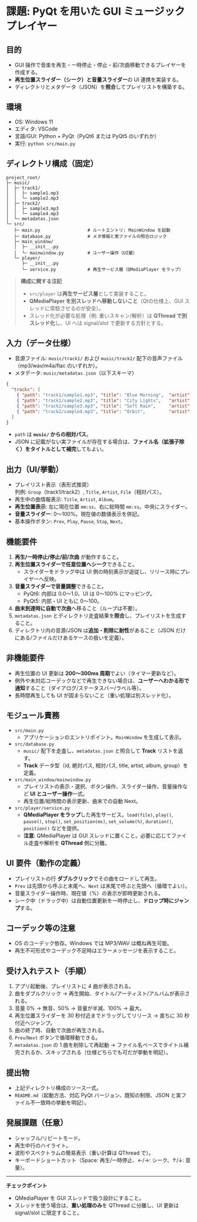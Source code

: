 # 課題: PyQt を用いた GUI ミュージックプレイヤー

## 目的
- GUI 操作で音楽を再生・一時停止・停止・前/次曲移動できるプレイヤーを作成する。
- **再生位置スライダー（シーク）**と**音量スライダー**の UI 連携を実装する。
- ディレクトリとメタデータ（JSON）を**照合**してプレイリストを構築する。

## 環境
- OS: Windows 11
- エディタ: VSCode
- 言語/GUI: Python + PyQt（PyQt6 または PyQt5 のいずれか）
- 実行: `python src/main.py`

## ディレクトリ構成（固定）
```
project_root/
├─ music/
│  ├─ track1/
│  │  ├─ sample1.mp3
│  │  └─ sample2.mp3
│  ├─ track2/
│  │  ├─ sample3.mp3
│  │  └─ sample4.mp3
│  └─ metadatas.json
└─ src/
   ├─ main.py                  # ルートエントリ: MainWindow を起動
   ├─ database.py              # メタ情報と実ファイルの照合ロジック
   ├─ main_window/
   │  ├─ __init__.py
   │  └─ mainwindow.py         # ユーザー操作（UI層）
   └─ player/
      ├─ __init__.py
      └─ service.py            # 再生サービス層（QMediaPlayer をラップ）
```

> **構成に関する注記**  
> - `src/player` は**再生サービス層**として実装すること。  
> - **QMediaPlayer を別スレッドへ移動しないこと**（Qtの仕様上、GUI スレッドに常駐させるのが安全）。  
> - スレッド化が必要な処理（例: 重いスキャン/解析）は **QThread で別スレッド化**し、UI へは signal/slot で更新する方針とする。

## 入力（データ仕様）
- 音源ファイル: `music/track1/` および `music/track2/` 配下の音声ファイル（mp3/wav/m4a/flac のいずれか）。  
- メタデータ: `music/metadatas.json`（以下スキーマ）

```json
{
  "tracks": [
    { "path": "track1/sample1.mp3", "title": "Blue Morning",  "artist": "Alice", "album": "Early Birds" },
    { "path": "track1/sample2.mp3", "title": "City Lights",   "artist": "Bob",   "album": "Night Drive" },
    { "path": "track2/sample3.mp3", "title": "Soft Rain",     "artist": "Caro",  "album": "Quiet Days" },
    { "path": "track2/sample4.mp3", "title": "Orbit",         "artist": "Dana",  "album": "Zero-G" }
  ]
}
```

- `path` は **`music/` からの相対パス**。  
- JSON に記載がない実ファイルが存在する場合は、**ファイル名（拡張子除く）をタイトルとして補完**してもよい。

## 出力（UI/挙動）
- プレイリスト表示（表形式推奨）  
  列例: `Group`（track1/track2）, `Title`, `Artist`, `File`（相対パス）。
- 再生中の曲情報表示: `Title`, `Artist`, `Album`。
- **再生位置表示**: 左に現在位置 `mm:ss`、右に総時間 `mm:ss`。中央にスライダー。
- **音量スライダー**: 0〜100%。現在値の数値表示を併記。
- 基本操作ボタン: `Prev`, `Play`, `Pause`, `Stop`, `Next`。

## 機能要件
1. **再生/一時停止/停止/前/次曲** が動作すること。  
2. **再生位置スライダーで任意位置へシーク**できること。  
   - スライダーをドラッグ中は UI 側の時刻表示が追従し、リリース時にプレイヤーへ反映。  
3. **音量スライダーで音量調整**できること。  
   - PyQt6: 内部は 0.0〜1.0、UI は 0〜100% にマッピング。  
   - PyQt5: 内部・UI ともに 0〜100。  
4. **曲末到達時に自動で次曲**へ移ること（ループは不要）。  
5. `metadatas.json` とディレクトリ走査結果を**照合**し、プレイリストを生成すること。  
6. ディレクトリ内の音源/JSON は**追加・削除に耐性**があること（JSON だけにある/ファイルだけあるケースの扱いを定義）。

## 非機能要件
- 再生位置の UI 更新は **200〜300ms 周期**でよい（タイマー更新など）。  
- 例外や未対応コーデックなどで再生できない場合は、**ユーザーへわかる形で通知**すること（ダイアログ/ステータスバー/ラベル等）。  
- 長時間再生しても UI が固まらないこと（重い処理は別スレッド化）。

## モジュール責務
- `src/main.py`  
  - アプリケーションのエントリポイント。`MainWindow` を生成して表示。
- `src/database.py`  
  - `music/` 配下を走査し、`metadatas.json` と照合して **Track** リストを返す。  
  - **Track** データ型（id, 絶対パス, 相対パス, title, artist, album, group）を定義。
- `src/main_window/mainwindow.py`  
  - プレイリストの表示・選択、ボタン操作、スライダー操作、音量操作など **UI とユーザー操作**一式。  
  - 再生位置/総時間の表示更新、曲末での自動 Next。
- `src/player/service.py`  
  - **QMediaPlayer をラップ**した再生サービス。`load(file)`, `play()`, `pause()`, `stop()`, `set_position(ms)`, `set_volume(%)`, `duration()`, `position()` などを提供。  
  - **注意**: QMediaPlayer は GUI スレッドに置くこと。必要に応じてファイル走査や解析を **QThread** 側に分離。

## UI 要件（動作の定義）
- プレイリストの行 **ダブルクリック**でその曲をロードして再生。  
- `Prev` は先頭から呼ぶと末尾へ、`Next` は末尾で呼ぶと先頭へ（循環でよい）。  
- 音量スライダー操作時、現在値（%）の表示が即時更新される。  
- シーク中（ドラッグ中）は自動位置更新を一時停止し、**ドロップ時にジャンプ**する。

## コーデック等の注意
- OS のコーデック依存。Windows では MP3/WAV は概ね再生可能。  
- 再生不可形式やコーデック不足時はエラーメッセージを表示すること。

## 受け入れテスト（手順）
1. アプリ起動後、プレイリストに 4 曲が表示される。  
2. 曲をダブルクリック → 再生開始、タイトル/アーティスト/アルバムが表示される。  
3. 音量 0% → 無音、50% → 音量が半減、100% → 最大。  
4. 再生位置スライダーを 30 秒付近までドラッグしてリリース → 直ちに 30 秒付近へジャンプ。  
5. 曲の終了時、自動で次曲が再生される。  
6. `Prev`/`Next` ボタンで循環移動できる。  
7. `metadatas.json` の 1 曲を削除して再起動 → ファイル名ベースでタイトル補完されるか、スキップされる（仕様どちらでも可だが挙動を明記）。  

## 提出物
- 上記ディレクトリ構成のソース一式。  
- `README.md`（起動方法、対応 PyQt バージョン、既知の制限、JSON と実ファイル不一致時の挙動を明記）。  

## 発展課題（任意）
- シャッフル/リピートモード。  
- 再生中行のハイライト。  
- 波形やスペクトラムの簡易表示（重い計算は QThread で）。  
- キーボードショートカット（Space: 再生/一時停止、←/→: シーク、↑/↓: 音量）。  

---  

**チェックポイント**  
- QMediaPlayer を GUI スレッドで扱う設計にすること。  
- スレッドを使う場合は、**重い処理のみ**を QThread に分離し、UI 更新は signal/slot に限定すること。
